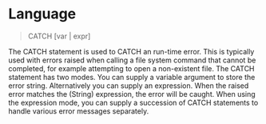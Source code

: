 # Language

> CATCH [var | expr]

The CATCH statement is used to CATCH an run-time error. This is typically used with errors raised when calling a file system command that cannot be completed, for example attempting to open a non-existent file. The CATCH statement has two modes. You can supply a variable argument to store the error string. Alternatively you can supply an expression. When the raised error matches the (String) expression, the error will be caught. When using the expression mode, you can supply a succession of CATCH statements to handle various error messages separately.



